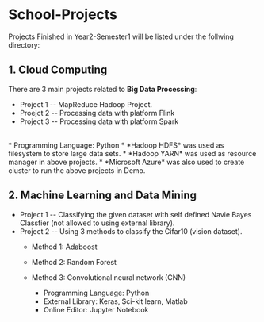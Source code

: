 # School-Projects
Projects Finished in Year2-Semester1 will be listed under the follwing directory:

## 1. Cloud Computing 
There are 3 main projects related to **Big Data Processing**:
* Project 1 -- MapReduce Hadoop Project. 
* Proejct 2 -- Processing data with platform Flink
* Project 3 -- Processing data with platform Spark

<br/>
	* Programming Language: Python
	* *Hadoop HDFS* was used as filesystem to store large data sets.
	* *Hadoop YARN* was used as resource manager in above projects.
	* *Microsoft Azure* was also used to create cluster to run the above projects in Demo.

## 2. Machine Learning and Data Mining
* Project 1 -- Classifying the given dataset with self defined Navie Bayes Classfier (not allowed to using external library).
* Project 2 -- Using 3 methods to classify the Cifar10 (vision dataset).
	* Method 1: Adaboost
	* Method 2: Random Forest
	* Method 3: Convolutional neural network (CNN) 

		* Programming Language: Python
		* External Library: Keras, Sci-kit learn, Matlab
		* Online Editor: Jupyter Notebook

